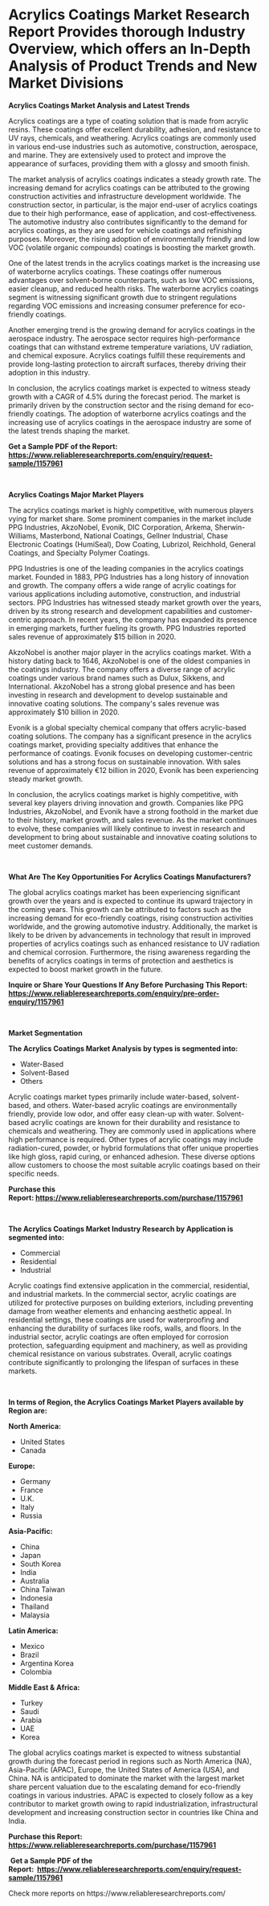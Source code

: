 <p><h1>Acrylics Coatings Market Research Report Provides thorough Industry Overview, which offers an In-Depth Analysis of Product Trends and New Market Divisions</h1></p><p><strong>Acrylics Coatings Market Analysis and Latest Trends</strong></p>
<p><p>Acrylics coatings are a type of coating solution that is made from acrylic resins. These coatings offer excellent durability, adhesion, and resistance to UV rays, chemicals, and weathering. Acrylics coatings are commonly used in various end-use industries such as automotive, construction, aerospace, and marine. They are extensively used to protect and improve the appearance of surfaces, providing them with a glossy and smooth finish.</p><p>The market analysis of acrylics coatings indicates a steady growth rate. The increasing demand for acrylics coatings can be attributed to the growing construction activities and infrastructure development worldwide. The construction sector, in particular, is the major end-user of acrylics coatings due to their high performance, ease of application, and cost-effectiveness. The automotive industry also contributes significantly to the demand for acrylics coatings, as they are used for vehicle coatings and refinishing purposes. Moreover, the rising adoption of environmentally friendly and low VOC (volatile organic compounds) coatings is boosting the market growth.</p><p>One of the latest trends in the acrylics coatings market is the increasing use of waterborne acrylics coatings. These coatings offer numerous advantages over solvent-borne counterparts, such as low VOC emissions, easier cleanup, and reduced health risks. The waterborne acrylics coatings segment is witnessing significant growth due to stringent regulations regarding VOC emissions and increasing consumer preference for eco-friendly coatings.</p><p>Another emerging trend is the growing demand for acrylics coatings in the aerospace industry. The aerospace sector requires high-performance coatings that can withstand extreme temperature variations, UV radiation, and chemical exposure. Acrylics coatings fulfill these requirements and provide long-lasting protection to aircraft surfaces, thereby driving their adoption in this industry.</p><p>In conclusion, the acrylics coatings market is expected to witness steady growth with a CAGR of 4.5% during the forecast period. The market is primarily driven by the construction sector and the rising demand for eco-friendly coatings. The adoption of waterborne acrylics coatings and the increasing use of acrylics coatings in the aerospace industry are some of the latest trends shaping the market.</p></p>
<p><strong>Get a Sample PDF of the Report:&nbsp; <a href="https://www.reliableresearchreports.com/enquiry/request-sample/1157961">https://www.reliableresearchreports.com/enquiry/request-sample/1157961</a></strong></p>
<p>&nbsp;</p>
<p><strong>Acrylics Coatings Major Market Players</strong></p>
<p><p>The acrylics coatings market is highly competitive, with numerous players vying for market share. Some prominent companies in the market include PPG Industries, AkzoNobel, Evonik, DIC Corporation, Arkema, Sherwin-Williams, Masterbond, National Coatings, Gellner Industrial, Chase Electronic Coatings (HumiSeal), Dow Coating, Lubrizol, Reichhold, General Coatings, and Specialty Polymer Coatings.</p><p>PPG Industries is one of the leading companies in the acrylics coatings market. Founded in 1883, PPG Industries has a long history of innovation and growth. The company offers a wide range of acrylic coatings for various applications including automotive, construction, and industrial sectors. PPG Industries has witnessed steady market growth over the years, driven by its strong research and development capabilities and customer-centric approach. In recent years, the company has expanded its presence in emerging markets, further fueling its growth. PPG Industries reported sales revenue of approximately $15 billion in 2020.</p><p>AkzoNobel is another major player in the acrylics coatings market. With a history dating back to 1646, AkzoNobel is one of the oldest companies in the coatings industry. The company offers a diverse range of acrylic coatings under various brand names such as Dulux, Sikkens, and International. AkzoNobel has a strong global presence and has been investing in research and development to develop sustainable and innovative coating solutions. The company's sales revenue was approximately $10 billion in 2020.</p><p>Evonik is a global specialty chemical company that offers acrylic-based coating solutions. The company has a significant presence in the acrylics coatings market, providing specialty additives that enhance the performance of coatings. Evonik focuses on developing customer-centric solutions and has a strong focus on sustainable innovation. With sales revenue of approximately €12 billion in 2020, Evonik has been experiencing steady market growth.</p><p>In conclusion, the acrylics coatings market is highly competitive, with several key players driving innovation and growth. Companies like PPG Industries, AkzoNobel, and Evonik have a strong foothold in the market due to their history, market growth, and sales revenue. As the market continues to evolve, these companies will likely continue to invest in research and development to bring about sustainable and innovative coating solutions to meet customer demands.</p></p>
<p>&nbsp;</p>
<p><strong>What Are The Key Opportunities For Acrylics Coatings Manufacturers?</strong></p>
<p><p>The global acrylics coatings market has been experiencing significant growth over the years and is expected to continue its upward trajectory in the coming years. This growth can be attributed to factors such as the increasing demand for eco-friendly coatings, rising construction activities worldwide, and the growing automotive industry. Additionally, the market is likely to be driven by advancements in technology that result in improved properties of acrylics coatings such as enhanced resistance to UV radiation and chemical corrosion. Furthermore, the rising awareness regarding the benefits of acrylics coatings in terms of protection and aesthetics is expected to boost market growth in the future.</p></p>
<p><strong>Inquire or Share Your Questions If Any Before Purchasing This Report: <a href="https://www.reliableresearchreports.com/enquiry/pre-order-enquiry/1157961">https://www.reliableresearchreports.com/enquiry/pre-order-enquiry/1157961</a></strong></p>
<p>&nbsp;</p>
<p><strong>Market Segmentation</strong></p>
<p><strong>The Acrylics Coatings Market Analysis by types is segmented into:</strong></p>
<p><ul><li>Water-Based</li><li>Solvent-Based</li><li>Others</li></ul></p>
<p><p>Acrylic coatings market types primarily include water-based, solvent-based, and others. Water-based acrylic coatings are environmentally friendly, provide low odor, and offer easy clean-up with water. Solvent-based acrylic coatings are known for their durability and resistance to chemicals and weathering. They are commonly used in applications where high performance is required. Other types of acrylic coatings may include radiation-cured, powder, or hybrid formulations that offer unique properties like high gloss, rapid curing, or enhanced adhesion. These diverse options allow customers to choose the most suitable acrylic coatings based on their specific needs.</p></p>
<p><strong>Purchase this Report:&nbsp;<a href="https://www.reliableresearchreports.com/purchase/1157961">https://www.reliableresearchreports.com/purchase/1157961</a></strong></p>
<p>&nbsp;</p>
<p><strong>The Acrylics Coatings Market Industry Research by Application is segmented into:</strong></p>
<p><ul><li>Commercial</li><li>Residential</li><li>Industrial</li></ul></p>
<p><p>Acrylic coatings find extensive application in the commercial, residential, and industrial markets. In the commercial sector, acrylic coatings are utilized for protective purposes on building exteriors, including preventing damage from weather elements and enhancing aesthetic appeal. In residential settings, these coatings are used for waterproofing and enhancing the durability of surfaces like roofs, walls, and floors. In the industrial sector, acrylic coatings are often employed for corrosion protection, safeguarding equipment and machinery, as well as providing chemical resistance on various substrates. Overall, acrylic coatings contribute significantly to prolonging the lifespan of surfaces in these markets.</p></p>
<p>&nbsp;</p>
<p><strong>In terms of Region, the Acrylics Coatings Market Players available by Region are:</strong></p>
<p>
    <p> <strong> North America: </strong>
        <ul>
            <li>United States</li>
            <li>Canada</li>
        </ul>
        </p> 
    <p> <strong> Europe: </strong>
        <ul>
            <li>Germany</li>
            <li>France</li>
            <li>U.K.</li>
            <li>Italy</li>
            <li>Russia</li>
        </ul>
        </p> 
    <p> <strong> Asia-Pacific: </strong>
        <ul>
            <li>China</li>
            <li>Japan</li>
            <li>South Korea</li>
            <li>India</li>
            <li>Australia</li>
            <li>China Taiwan</li>
            <li>Indonesia</li>
            <li>Thailand</li>
            <li>Malaysia</li>
        </ul>
        </p> 
    <p> <strong> Latin America: </strong>
        <ul>
            <li>Mexico</li>
            <li>Brazil</li>
            <li>Argentina Korea</li>
            <li>Colombia</li>
        </ul>
        </p> 
    <p> <strong> Middle East & Africa: </strong>
        <ul>
            <li>Turkey</li>
            <li>Saudi</li>
            <li>Arabia</li>
            <li>UAE</li>
            <li>Korea</li>
        </ul>
    </p>
    </p>
<p><p>The global acrylics coatings market is expected to witness substantial growth during the forecast period in regions such as North America (NA), Asia-Pacific (APAC), Europe, the United States of America (USA), and China. NA is anticipated to dominate the market with the largest market share percent valuation due to the escalating demand for eco-friendly coatings in various industries. APAC is expected to closely follow as a key contributor to market growth owing to rapid industrialization, infrastructural development and increasing construction sector in countries like China and India.</p></p>
<p><strong>Purchase this Report: <a href="https://www.reliableresearchreports.com/purchase/1157961">https://www.reliableresearchreports.com/purchase/1157961</a></strong></p>
<p>&nbsp;<strong>Get a Sample PDF of the Report:&nbsp;&nbsp;<a href="https://www.reliableresearchreports.com/enquiry/request-sample/1157961">https://www.reliableresearchreports.com/enquiry/request-sample/1157961</a></strong></p>
<p><strong></strong></p>
<p>Check more reports on https://www.reliableresearchreports.com/</p>